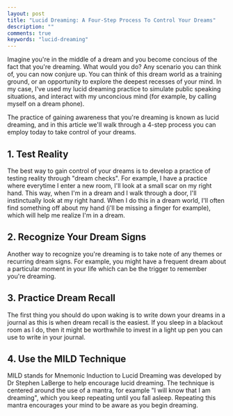 ```yaml
---
layout: post
title: "Lucid Dreaming: A Four-Step Process To Control Your Dreams"
description: ""
comments: true
keywords: "lucid-dreaming"
---
```


Imagine you're in the middle of a dream and you become concious of the fact that you're dreaming. What would you do? Any scenario you can think of, you can now conjure up. You can think of this dream world as a training ground, or an opportunity to explore the deepest recesses of your mind. In my case, I've used my lucid dreaming practice to simulate public speaking situations, and interact with my unconcious mind (for example, by calling myself on a dream phone).

The practice of gaining awareness that you're dreaming is known as lucid dreaming, and in this article we'll walk through a 4-step process you can employ today to take control of your dreams.

## 1. Test Reality

The best way to gain control of your dreams is to develop a practice of testing reality through "dream checks". For example, I have a practice where everytime I enter a new room, I'll look at a small scar on my right hand. This way, when I'm in a dream and I walk through a door, I'll instinctually look at my right hand. When I do this in a dream world, I'll often find something off about my hand (i'll be missing a finger for example), which will help me realize I'm in a dream.

## 2. Recognize Your Dream Signs

Another way to recognize you're dreaming is to take note of any themes or recurring dream signs. For example, you might have a frequent dream about a particular moment in your life which can be the trigger to remember you're dreaming.

## 3. Practice Dream Recall

The first thing you should do upon waking is to write down your dreams in a journal as this is when dream recall is the easiest. If you sleep in a blackout room as I do, then it might be worthwhile to invest in a light up pen you can use to write in your journal.

## 4. Use the MILD Technique

MILD stands for Mnemonic Induction to Lucid Dreaming was developed by Dr Stephen LaBerge to help encourage lucid dreaming. The technique is centered around the use of a mantra, for example "I will know that I am dreaming", which you keep repeating until you fall asleep. Repeating this mantra encourages your mind to be aware as you begin dreaming.


